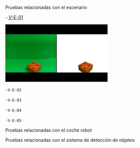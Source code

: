 Pruebas relacionadas con el escenario

   -<a href="https://youtu.be/KOJY2ISeoRo" target="_blank">
   V-E-01
   </a>

<a href="https://youtu.be/KOJY2ISeoRo" target="_blank">
<img src="https://raw.githubusercontent.com/javilonso/TFG-2021-CocheRobot/main/img/thumbnail%20_videoF1.3.jpeg?token=AHUDV46KOTJRPVUGKT2EFXDAZSE46" data-canonical-src="" width="320" height="180" />
</a>


    -V-E-02

    -V-E-03

    -V-E-04

    -V-E-05



Pruebas relacionadas con el coche robot




Pruebas relacionadas con el sistema de detección de objetos
